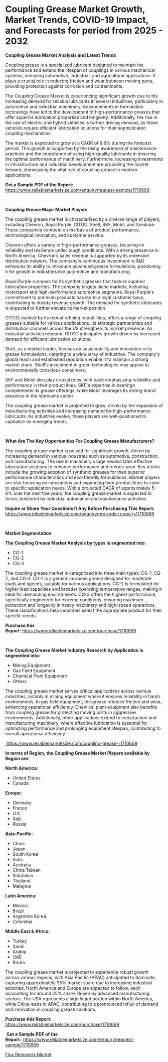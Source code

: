 <p><h1>Coupling Grease Market Growth, Market Trends, COVID-19 Impact, and Forecasts for period from 2025 - 2032</h1></p><p><strong>Coupling Grease Market Analysis and Latest Trends</strong></p>
<p><p>Coupling grease is a specialized lubricant designed to maintain the performance and extend the lifespan of couplings in various mechanical systems, including automotive, industrial, and agricultural applications. It plays a crucial role in reducing friction and wear between moving parts, providing protection against corrosion and contaminants.</p><p>The Coupling Grease Market is experiencing significant growth due to the increasing demand for reliable lubricants in several industries, particularly in automotive and industrial machinery. Advancements in formulation technology have led to the development of high-performance greases that offer superior lubrication properties and longevity. Additionally, the rise in the use of electric and hybrid vehicles is further driving demand, as these vehicles require efficient lubrication solutions for their sophisticated coupling mechanisms.</p><p>The market is expected to grow at a CAGR of 9.8% during the forecast period. This growth is supported by the rising awareness of maintenance practices and the importance of using high-quality lubricants in ensuring the optimal performance of machinery. Furthermore, increasing investments in infrastructure and industrial development are propelling the market forward, showcasing the vital role of coupling grease in modern applications.</p></p>
<p><strong>Get a Sample PDF of the Report:&nbsp;</strong> <a href="https://www.reliablemarketsize.com/enquiry/request-sample/1710669?utm_campaign=3022&utm_medium=2&utm_source=Github&utm_content=ia&utm_term=05032025&utm_id=coupling-grease">https://www.reliablemarketsize.com/enquiry/request-sample/1710669</a></p>
<p>&nbsp;</p>
<p><strong>Coupling Grease Major Market Players</strong></p>
<p><p>The coupling grease market is characterized by a diverse range of players, including Chevron, Royal Purple, CITGO, Shell, SKF, Mobil, and Sinolube. These companies compete on the basis of product performance, technological innovation, and customer service.</p><p>Chevron offers a variety of high-performance greases, focusing on reliability and resilience under tough conditions. With a strong presence in North America, Chevron’s sales revenue is supported by its extensive distribution network. The company's continuous investment in R&D enhances its ability to introduce advanced grease formulations, positioning it for growth in industries like automotive and manufacturing.</p><p>Royal Purple is known for its synthetic greases that feature superior lubrication properties. The company targets niche markets, including motorsport and high-performance automotive segments. Royal Purple's commitment to premium products has led to a loyal customer base, contributing to steady revenue growth. The demand for synthetic lubricants is expected to further elevate its market position.</p><p>CITGO, backed by its robust refining capabilities, offers a range of coupling greases suitable for various applications. Its strategic partnerships and distribution channels across the US strengthen its market presence. As industrial activities rebound, CITGO anticipates growth driven by increased demand for efficient lubrication solutions.</p><p>Shell, as a market leader, focuses on sustainability and innovation in its grease formulations, catering to a wide array of industries. The company's global reach and established reputation enable it to maintain a strong market share. Shell's investment in green technologies may appeal to environmentally conscious consumers.</p><p>SKF and Mobil also play crucial roles, with each emphasizing reliability and performance in their product lines. SKF's expertise in bearings complements its grease offerings, while Mobil leverages its strong brand presence in the lubricants sector.</p><p>The coupling grease market is projected to grow, driven by the expansion of manufacturing activities and increasing demand for high-performance lubricants. As industries evolve, these players are well-positioned to capitalize on emerging trends.</p></p>
<p>&nbsp;</p>
<p><strong>What Are The Key Opportunities For Coupling Grease Manufacturers?</strong></p>
<p><p>The coupling grease market is poised for significant growth, driven by increasing demand in various industries such as automotive, construction, and manufacturing. The rise in machinery usage necessitates effective lubrication solutions to enhance performance and reduce wear. Key trends include the growing adoption of synthetic greases for their superior performance characteristics and eco-friendly formulations. Market players are also focusing on innovations and expanding their product lines to cater to specific application needs. With a projected CAGR of approximately 5-6% over the next five years, the coupling grease market is expected to thrive, bolstered by industrial automation and maintenance activities.</p></p>
<p><strong>Inquire or Share Your Questions If Any Before Purchasing This Report:</strong> <a href="https://www.reliablemarketsize.com/enquiry/pre-order-enquiry/1710669?utm_campaign=3022&utm_medium=2&utm_source=Github&utm_content=ia&utm_term=05032025&utm_id=coupling-grease">https://www.reliablemarketsize.com/enquiry/pre-order-enquiry/1710669</a></p>
<p>&nbsp;</p>
<p><strong>Market Segmentation</strong></p>
<p><strong>The Coupling Grease Market Analysis by types is segmented into:</strong></p>
<p><ul><li>CG-1</li><li>CG-2</li><li>CG-3</li></ul></p>
<p><p>The coupling grease market is categorized into three main types: CG-1, CG-2, and CG-3. CG-1 is a general-purpose grease designed for moderate loads and speeds, suitable for various applications. CG-2 is formulated for higher load capacities and broader operating temperature ranges, making it ideal for demanding environments. CG-3 offers the highest performance, specifically engineered for extreme conditions, ensuring maximum protection and longevity in heavy machinery and high-speed operations. These classifications help industries select the appropriate product for their specific needs.</p></p>
<p><strong>Purchase this Report:&nbsp;</strong><a href="https://www.reliablemarketsize.com/purchase/1710669?utm_campaign=3022&utm_medium=2&utm_source=Github&utm_content=ia&utm_term=05032025&utm_id=coupling-grease">https://www.reliablemarketsize.com/purchase/1710669</a></p>
<p>&nbsp;</p>
<p><strong>The Coupling Grease Market Industry Research by Application is segmented into:</strong></p>
<p><ul><li>Mining Equipment</li><li>Gas Field Equipment</li><li>Chemical Plant Equipment</li><li>Others</li></ul></p>
<p><p>The coupling grease market serves critical applications across various industries, notably in mining equipment where it ensures reliability in harsh environments. In gas field equipment, the grease reduces friction and wear, enhancing operational efficiency. Chemical plant equipment also benefits from coupling grease for protecting moving parts in aggressive environments. Additionally, other applications extend to construction and manufacturing machinery, where effective lubrication is essential for optimizing performance and prolonging equipment lifespan, contributing to overall operational efficiency.</p></p>
<p><a href="https://www.reliablemarketsize.com/coupling-grease-r1710669?utm_campaign=3022&utm_medium=2&utm_source=Github&utm_content=ia&utm_term=05032025&utm_id=coupling-grease">&nbsp;https://www.reliablemarketsize.com/coupling-grease-r1710669</a></p>
<p><strong>In terms of Region, the Coupling Grease Market Players available by Region are:</strong></p>
<p>
    <p> <strong> North America: </strong>
        <ul>
            <li>United States</li>
            <li>Canada</li>
        </ul>
        </p> 
    <p> <strong> Europe: </strong>
        <ul>
            <li>Germany</li>
            <li>France</li>
            <li>U.K.</li>
            <li>Italy</li>
            <li>Russia</li>
        </ul>
        </p> 
    <p> <strong> Asia-Pacific: </strong>
        <ul>
            <li>China</li>
            <li>Japan</li>
            <li>South Korea</li>
            <li>India</li>
            <li>Australia</li>
            <li>China Taiwan</li>
            <li>Indonesia</li>
            <li>Thailand</li>
            <li>Malaysia</li>
        </ul>
        </p> 
    <p> <strong> Latin America: </strong>
        <ul>
            <li>Mexico</li>
            <li>Brazil</li>
            <li>Argentina Korea</li>
            <li>Colombia</li>
        </ul>
        </p> 
    <p> <strong> Middle East & Africa: </strong>
        <ul>
            <li>Turkey</li>
            <li>Saudi</li>
            <li>Arabia</li>
            <li>UAE</li>
            <li>Korea</li>
        </ul>
    </p>
    </p>
<p><p>The coupling grease market is projected to experience robust growth across various regions, with Asia Pacific (APAC) anticipated to dominate, capturing approximately 35% market share due to increasing industrial activities. North America and Europe are expected to follow, each accounting for around 25% share, driven by advanced manufacturing sectors. The USA represents a significant portion within North America, while China leads in APAC, contributing to a pronounced influx of demand and innovation in coupling grease solutions.</p></p>
<p><strong>Purchase this Report: </strong><a href="https://www.reliablemarketsize.com/purchase/1710669?utm_campaign=3022&utm_medium=2&utm_source=Github&utm_content=ia&utm_term=05032025&utm_id=coupling-grease">https://www.reliablemarketsize.com/purchase/1710669</a></p>
<p>&nbsp;<strong>Get a Sample PDF of the Report:&nbsp;&nbsp;</strong><a href="https://www.reliablemarketsize.com/enquiry/request-sample/1710669?utm_campaign=3022&utm_medium=2&utm_source=Github&utm_content=ia&utm_term=05032025&utm_id=coupling-grease">https://www.reliablemarketsize.com/enquiry/request-sample/1710669</a></p>
<p><strong></strong></p>
<p><p><a href="https://github.com/vilolakoreni/Market-Research-Report-List-1/blob/main/flux-removers-market.md?utm_campaign=3022&utm_medium=2&utm_source=Github&utm_content=ia&utm_term=05032025&utm_id=coupling-grease">Flux Removers Market</a></p></p>